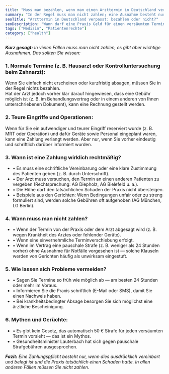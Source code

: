 ```yaml
---
title: "Muss man bezahlen, wenn man einen Arzttermin in Deutschland verpasst oder kurzfristig absagt?"
summary: "In der Regel muss man nicht zahlen; eine Ausnahme besteht nur dann, wenn eine schriftliche Vereinbarung über die Haftung vorliegt, die Praxis nachweisbare Verluste erlitten hat und versucht hat, einen anderen Patienten zu behandeln (insbesondere bei teuren Verfahren). Termine immer rechtzeitig und möglichst schriftlich absagen."
seoTitle: "Arzttermin in Deutschland verpasst: bezahlen oder nicht?"
seoDescription: "Wann darf eine Praxis Geld für einen versäumten Termin verlangen und wann nicht? Einfache Regeln und Beispiele aus der Rechtsprechung."
tags: ["Medizin", "Patientenrechte"]
category: ["health"]
---
```


_**Kurz gesagt:** In vielen Fällen muss man nicht zahlen, es gibt aber wichtige Ausnahmen. Das sollten Sie wissen:_

### 1. Normale Termine (z. B. Hausarzt oder Kontrolluntersuchung beim Zahnarzt):
Wenn Sie einfach nicht erscheinen oder kurzfristig absagen, müssen Sie in der Regel nichts bezahlen.  
Hat der Arzt jedoch vorher klar darauf hingewiesen, dass eine Gebühr möglich ist (z. B. im Behandlungsvertrag oder in einem anderen von Ihnen unterschriebenen Dokument), kann eine Rechnung gestellt werden.

### 2. Teure Eingriffe und Operationen:
Wenn für Sie ein aufwendiger und teurer Eingriff reserviert wurde (z. B. MRT oder Operation) und dafür Geräte sowie Personal eingeplant waren, kann eine Zahlung verlangt werden. Aber nur, wenn Sie vorher eindeutig und schriftlich darüber informiert wurden.

### 3. Wann ist eine Zahlung wirklich rechtmäßig?
- • Es muss eine schriftliche Vereinbarung oder eine klare Zustimmung des Patienten geben (z. B. durch Unterschrift).  
- • Der Arzt muss versuchen, den Termin an einen anderen Patienten zu vergeben (Rechtsprechung: AG Diepholz, AG Bielefeld u. a.).  
- • Die Höhe darf den tatsächlichen Schaden der Praxis nicht übersteigen.  
- • Beispiele aus den Gerichten: Wenn Bedingungen unfair oder zu streng formuliert sind, werden solche Gebühren oft aufgehoben (AG München, LG Berlin).

### 4. Wann muss man nicht zahlen?
- • Wenn der Termin von der Praxis oder dem Arzt abgesagt wird (z. B. wegen Krankheit des Arztes oder fehlender Geräte).  
- • Wenn eine einvernehmliche Terminverschiebung erfolgt.  
- • Wenn im Vertrag eine pauschale Strafe (z. B. weniger als 24 Stunden vorher) ohne Ausnahme für Notfälle vorgesehen ist — solche Klauseln werden von Gerichten häufig als unwirksam eingestuft.

### 5. Wie lassen sich Probleme vermeiden?
- • Sagen Sie Termine so früh wie möglich ab — am besten 24 Stunden oder mehr im Voraus.  
- • Informieren Sie die Praxis schriftlich (E-Mail oder SMS), damit Sie einen Nachweis haben.  
- • Bei krankheitsbedingter Absage besorgen Sie sich möglichst eine ärztliche Bescheinigung.

### 6. Mythen und Gerüchte:
- • Es gibt kein Gesetz, das automatisch 50 € Strafe für jeden versäumten Termin vorsieht — das ist ein Mythos.  
- • Gesundheitsminister Lauterbach hat sich gegen pauschale Strafgebühren ausgesprochen.

_**Fazit:** Eine Zahlungspflicht besteht nur, wenn dies ausdrücklich vereinbart und belegt ist und die Praxis tatsächlich einen Schaden hatte. In allen anderen Fällen müssen Sie nicht zahlen._
